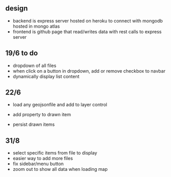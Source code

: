 ## design

- backend is express server hosted on heroku to connect with mongodb hosted in mongo atlas
- frontend is github page that read/writes data with rest calls to express server


## 19/6 to do

- dropdown of all files
- when click on a button in dropdown, add or remove checkbox to navbar
- dynamically display list content


## 22/6

- load any geojsonfile and add to layer control

- add property to drawn item
- persist drawn items

## 31/8

- select specific items from file to display
- easier way to add more files
- fix sidebar/menu button
- zoom out to show all data when loading map
  


